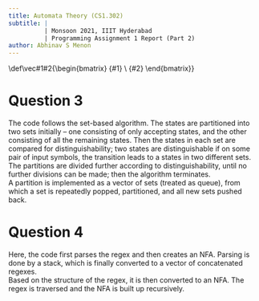 ```yaml
---
title: Automata Theory (CS1.302)
subtitle: |
          | Monsoon 2021, IIIT Hyderabad
          | Programming Assignment 1 Report (Part 2)
author: Abhinav S Menon
---
```


\def\vec#1#2{\begin{bmatrix} {#1} \\ {#2} \end{bmatrix}}

# Question 3
The code follows the set-based algorithm. The states are partitioned into two sets initially – one consisting of only accepting states, and the other consisting of all the remaining states. Then the states in each set are compared for distinguishability; two states are distinguishable if on some pair of input symbols, the transition leads to a states in two different sets. The partitions are divided further according to distinguishability, until no further divisions can be made; then the algorithm terminates.  
A partition is implemented as a vector of sets (treated as queue), from which a set is repeatedly popped, partitioned, and all new sets pushed back.

# Question 4
Here, the code first parses the regex and then creates an NFA. Parsing is done by a stack, which is finally converted to a vector of concatenated regexes.  
Based on the structure of the regex, it is then converted to an NFA. The regex is traversed and the NFA is built up recursively.
